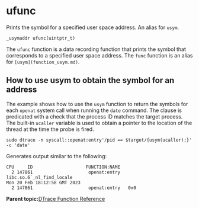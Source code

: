 
# ufunc

Prints the symbol for a specified user space address. An alias for `usym`.

```
_usymaddr ufunc(uintptr_t)
```

The `ufunc` function is a data recording function that prints the symbol that corresponds to a specified user space address. The `func` function is an alias for `[usym](function_usym.md)`.

## How to use usym to obtain the symbol for an address

The example shows how to use the `usym` function to return the symbols for each `openat` system call when running the `date` command. The clause is predicated with a check that the process ID matches the target process. The built-in `ucaller` variable is used to obtain a pointer to the location of the thread at the time the probe is fired.

```
sudo dtrace -n syscall::openat:entry'/pid == $target/{usym(ucaller);}' -c 'date'
```

Generates output similar to the following:

```
CPU     ID                    FUNCTION:NAME
  2 147861                     openat:entry   libc.so.6`_nl_find_locale                         
Mon 20 Feb 18:12:58 GMT 2023
  2 147861                     openat:entry   0x0 
```

**Parent topic:**[DTrace Function Reference](../reference/dtrace_functions.md)

